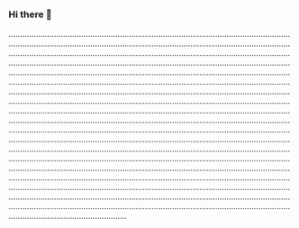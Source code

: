### Hi there 👋

........................................................................................................................................................................................................................................................................................................................................................................................................................................................................................................................................................................................................................................................................................................................................................................................................................................................................................................................................................................................................................................................................................................................................................................................................................................................................................................................................................................................................................................................................................................................................................................................................................................................................................................................................................................................................................................................................................................................................................................................................................................................................................................................................................................................................................................................................................................................................................................................................................................................................................................